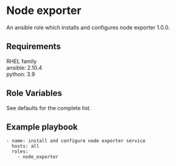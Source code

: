 # Node exporter
An ansible role which installs and configures node exporter 1.0.0.

## Requirements
RHEL family\
ansible: 2.10.4\
python: 3.9

## Role Variables
See defaults for the complete list.

## Example playbook
```
- name: install and configure node exporter service
  hosts: all
  roles:
    - node_exporter
```
